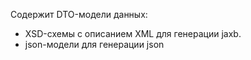 Содержит DTO-модели данных:
- XSD-схемы с описанием XML для генерации jaxb.
- json-модели для генерации json


